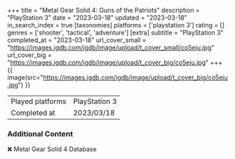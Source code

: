 +++
title = "Metal Gear Solid 4: Guns of the Patriots"
description = "PlayStation 3"
date = "2023-03-18"
updated = "2023-03-18"
in_search_index = true
[taxonomies]
platforms = ['playstation 3']
rating = []
genres = ['shooter', 'tactical', 'adventure']
[extra]
subtitle = "PlayStation 3"
completed_at = "2023-03-18"
url_cover_small = "https://images.igdb.com/igdb/image/upload/t_cover_small/co5eju.jpg"
url_cover_big = "https://images.igdb.com/igdb/image/upload/t_cover_big/co5eju.jpg"
+++
{{ image(src="https://images.igdb.com/igdb/image/upload/t_cover_big/co5eju.jpg") }}

|              |            |
| ------------ | ---------- |
| Played platforms    | PlayStation 3 |
| Completed at | 2023/03/18 |



### Additional Content


❌ Metal Gear Solid 4 Database

